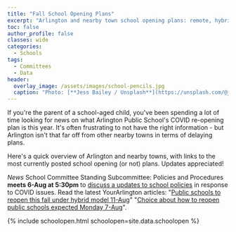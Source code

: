 ```yaml
---
title: "Fall School Opening Plans"
excerpt: "Arlington and nearby town school opening plans: remote, hybrid, other."
toc: false
author_profile: false
classes: wide
categories:
  - Schools
tags:
  - Committees
  - Data
header:
  overlay_image: /assets/images/school-pencils.jpg
  caption: "Photo: [**Jess Bailey / Unsplash**](https://unsplash.com/@jessbailey)"
---
```


If you're the parent of a school-aged child, you've been spending a lot of time looking for news on what Arlington Public School's COVID re-opening plan is this year.  It's often frustrating to not have the right information - but Arlington isn't that far off from other nearby towns in terms of delaying plans.

Here's a quick overview of Arlington and nearby towns, with links to the most currently posted school opening (or not) plans.  Updates appreciated!

_News_ School Committee Standing Subcommittee: Policies and Procedures **meets 6-Aug at 5:30pm** to [discuss a updates to school policies](https://arlington.novusagenda.com/agendapublic/MeetingView.aspx?MeetingID=1096&MinutesMeetingID=-1&doctype=Agenda) in response to COVID issues.  Read the latest YourArlington articles: "[Public schools to reopen this fall under hybrid model 11-Aug](https://www.yourarlington.com/arlington-archives/town-school/schools/17606-sc-081120.html)" "[Choice about how to reopen public schools expected Monday 7-Aug](https://www.yourarlington.com/arlington-archives/town-school/schools/17562-sc-073120)".

{% include schoolopen.html schoolopen=site.data.schoolopen %}